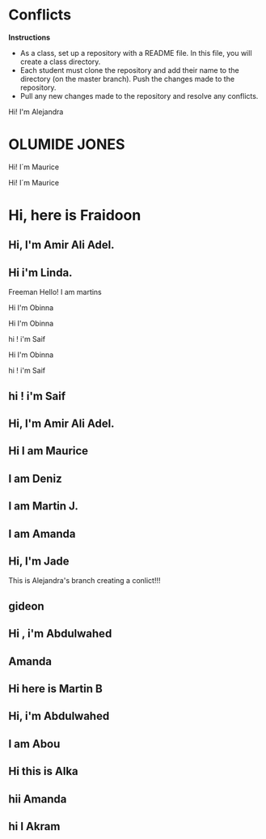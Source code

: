 # Conflicts

**Instructions**
* As a class, set up a repository with a README file. In this file, you will create a class directory.
* Each student must clone the repository and add their name to the directory (on the master branch). Push the changes made to the repository. 
* Pull any new changes made to the repository and resolve any conflicts. 


Hi! I'm Alejandra 
# OLUMIDE JONES

Hi! I´m Maurice


Hi! I´m Maurice

# Hi, here is Fraidoon 

## Hi, I'm Amir Ali Adel.

## Hi i'm Linda.
Freeman
Hello! I am martins

Hi I'm Obinna

Hi I'm Obinna

hi ! i'm Saif


Hi I'm Obinna


hi ! i'm Saif
## hi ! i'm Saif

## Hi, I'm Amir Ali Adel.
## Hi I am Maurice
## I am Deniz
## I am Martin J.

## I am Amanda

## Hi, I'm Jade

This is Alejandra's branch creating a conlict!!!

## gideon

## Hi , i'm Abdulwahed

## Amanda

## Hi here is Martin B 

## Hi, i'm Abdulwahed

## I am Abou

## Hi this is Alka

## hii Amanda

## hi I Akram
